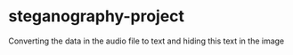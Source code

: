 # steganography-project
Converting the data in the audio file to text and hiding this text in the image
